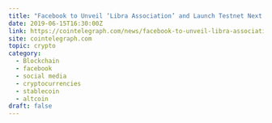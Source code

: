 ```yaml
---
title: "Facebook to Unveil ‘Libra Association’ and Launch Testnet Next Week: Report"
date: 2019-06-15T16:30:00Z
link: https://cointelegraph.com/news/facebook-to-unveil-libra-association-and-launch-testnet-next-week-report?utm_medium=RSS&utm_source=hune
site: cointelegraph.com
topic: crypto
category:
  - Blockchain
  - facebook
  - social media
  - cryptocurrencies
  - stablecoin
  - altcoin
draft: false
---
```

